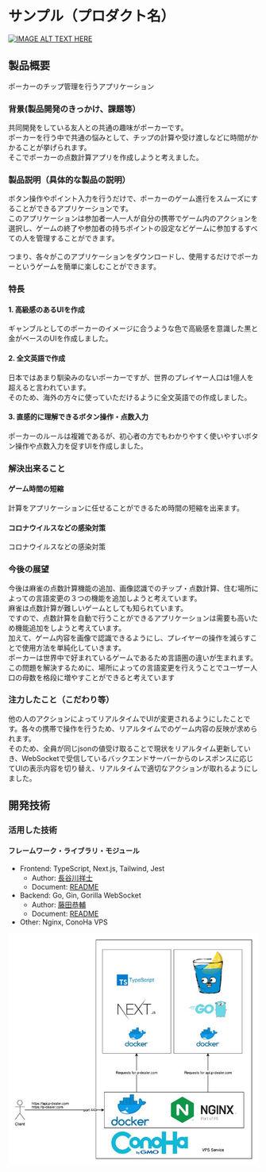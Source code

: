# サンプル（プロダクト名）

[![IMAGE ALT TEXT HERE](https://jphacks.com/wp-content/uploads/2022/08/JPHACKS2022_ogp.jpg)](https://www.youtube.com/watch?v=LUPQFB4QyVo)

## 製品概要
ポーカーのチップ管理を行うアプリケーション
<br>
### 背景(製品開発のきっかけ、課題等）
共同開発をしている友人との共通の趣味がポーカーです。<br>ポーカーを行う中で共通の悩みとして、チップの計算や受け渡しなどに時間がかかることが挙げられます。<br>そこでポーカーの点数計算アプリを作成しようと考えました。
<br>
### 製品説明（具体的な製品の説明）
ボタン操作やポイント入力を行うだけで、ポーカーのゲーム進行をスムーズにすることができるアプリケーションです。<br>このアプリケーションは参加者一人一人が自分の携帯でゲーム内のアクションを選択し、ゲームの終了や参加者の持ちポイントの設定などゲームに参加するすべての人を管理することができます。<br><br>つまり、各々がこのアプリケーションをダウンロードし、使用するだけでポーカーというゲームを簡単に楽しむことができます。

### 特長
#### 1. 高級感のあるUIを作成
ギャンブルとしてのポーカーのイメージに合うような色で高級感を意識した黒と金がベースのUIを作成しました。

#### 2. 全文英語で作成
日本ではあまり馴染みのないポーカーですが、世界のプレイヤー人口は1億人を超えると言われています。<br>そのため、海外の方々に使っていただけるように全文英語での作成しました。

#### 3. 直感的に理解できるボタン操作・点数入力
ポーカーのルールは複雑であるが、初心者の方でもわかりやすく使いやすいボタン操作や点数入力を促すUIを作成しました。
<br>

### 解決出来ること
#### ゲーム時間の短縮
計算をアプリケーションに任せることができるため時間の短縮を出来ます。

#### コロナウイルスなどの感染対策
コロナウイルスなどの感染対策

### 今後の展望
今後は麻雀の点数計算機能の追加、画像認識でのチップ・点数計算、住む場所によっての言語変更の３つの機能を追加しようと考えています。<br>麻雀は点数計算が難しいゲームとしても知られています。<br>ですので、点数計算を自動で行うことができるアプリケーションは需要も高いため機能追加をしようと考えています。<br>加えて、ゲーム内容を画像で認識できるようにし、プレイヤーの操作を減らすことで使用方法を単純化していきます。<br>ポーカーは世界中で好まれているゲームであるため言語圏の違いが生まれます。<br>この問題を解決するために、場所によっての言語変更を行えうことでユーザー人口の母数を格段に増やすことができると考えています
<br>

### 注力したこと（こだわり等）
他の人のアクションによってリアルタイムでUIが変更されるようにしたことです。各々の携帯で操作を行うため、リアルタイムでのゲーム内容の反映が求められます。<br>そのため、全員が同じjsonの値受け取ることで現状をリアルタイム更新していき、WebSocketで受信しているバックエンドサーバーからのレスポンスに応じてUIの表示内容を切り替え、リアルタイムで適切なアクションが取れるようにしました。

## 開発技術
### 活用した技術
#### フレームワーク・ライブラリ・モジュール
- Frontend: TypeScript, Next.js, Tailwind, Jest
  - Author: [長谷川祥士](https://github.com/Hasegawa-Akito)
  - Document: [README](https://github.com/tokyo-azisai-paradise/poker-mahjong-calculation/blob/develop/frontend/README.md)
- Backend:  Go, Gin, Gorilla WebSocket
  - Author: [藤田恭輔](https://github.com/Techondorius)
  - Document: [README](https://github.com/tokyo-azisai-paradise/poker-mahjong-calculation/blob/develop/backend/readme.md)
- Other:    Nginx, ConoHa VPS

![InfraStructure](backend/doc/infrastructure.jpeg)
